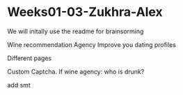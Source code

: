 # Weeks01-03-Zukhra-Alex

We will initally use the readme for brainsorming

Wine recommendation Agency
Improve you dating profiles

Different pages

Custom Captcha. If wine agency: who is drunk?

add smt


